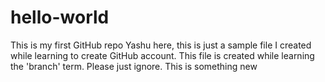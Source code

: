 # hello-world
This is my first GitHub repo
Yashu here, this is just a sample file I created while learning to create GitHub account. This file is created while learning the 'branch' term. Please just ignore.
This is something new
